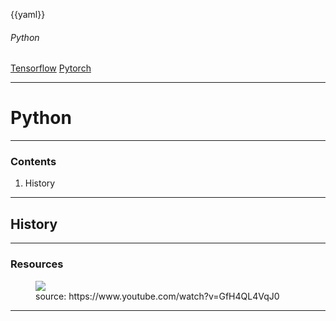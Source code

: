 {{yaml}}

###### Python

<div class="dashboard-tiles">
  <a class="tile-link" href="formal/cs/programming/python/numpy/index.html" style="--tile-bg-img:url('assets/2025-10-05-12-23-25.png');"></a>
  <a class="tile-link" href="formal/cs/programming/python/pandas/index.html" style="--tile-bg-img:url('assets/2025-10-05-12-17-07.png');"></a>
  <a class="tile-link" href="formal/cs/programming/python/skl/index.html" style="--tile-bg-img:url('assets/2025-10-05-12-16-08.png');"></a>
  <a class="tile-link" href="formal/cs/programming/python/keras/index.html" style="--tile-bg-img:url('assets/2025-10-05-12-21-55.png');"></a>
  <a class="tile-link" href="formal/cs/programming/python/tf/index.html" style="--tile-bg-img:url('assets/2025-10-05-12-11-41.png');">Tensorflow</a>
  <a class="tile-link" href="formal/cs/programming/python/pytorch/index.html" style="--tile-bg-img:url('assets/2025-10-05-12-12-25.png');">Pytorch</a>
</div>

---

<!-- _class: lead invert -->

# Python

---

### Contents

1) History

---

## History

---

### Resources

<figure data-marpit-fragment style="width:600px;">
  <img src="https://img.youtube.com/vi/GfH4QL4VqJ0/0.jpg">
  <figcaption>source: https://www.youtube.com/watch?v=GfH4QL4VqJ0 </figcaption>
</figure>

---
